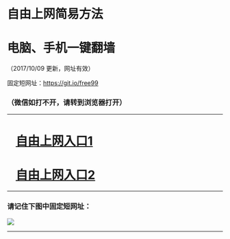 ﻿# 自由上网简易方法

# 电脑、手机一键翻墙

（2017/10/09 更新，网址有效）

固定短网址：https://git.io/free99

### （微信如打不开，请转到浏览器打开）


***





# &nbsp;&nbsp; <a href="http://ft18582054.fwq-tz-1001.info/fwqtz01.html?t=100900121065 " target="_blank">自由上网入口1</a>
# &nbsp;&nbsp; <a href="http://ft268292657.fwq-tz-1002.info/fwqtz02.html?t=100900128191 " target="_blank">自由上网入口2</a>
***

### 请记住下图中固定短网址：

<img src="https://s3-us-west-2.amazonaws.com/fwq-1001/yjfq-20170905okok.png" /> 


***

